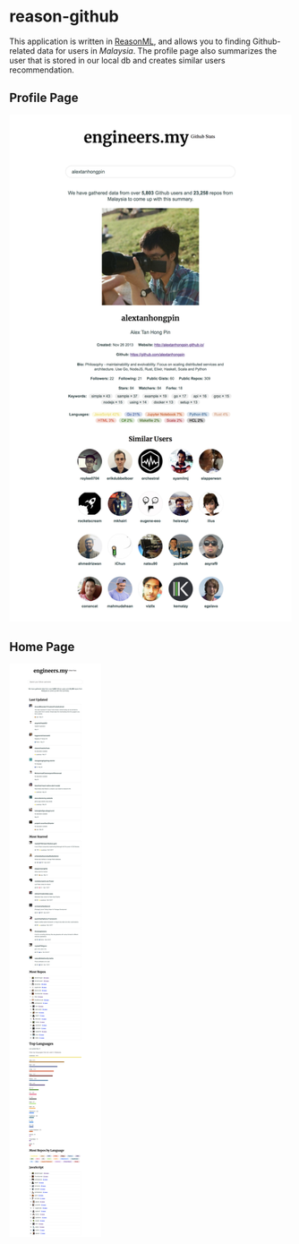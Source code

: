 # reason-github

This application is written in [ReasonML](https://reasonml.github.io/), and allows you to finding Github-related data for users in *Malaysia*. The profile page also summarizes the user that is stored in our local db and creates similar users recommendation.

## Profile Page

![profile](assets/profile.png)

## Home Page

![home](assets/home.png)

<!-- 
## Notes

There are no `import` or `require` in reason-react. It will automatically look for the 
modules by name.

You need to add the folder that contains the `.re` files to be compiled in `bsconfig.json`:

```json
  "sources": ["src", "src/components"],
```

## Visual Studio Code error

Cannot find merlin binary at "ocamlmerlin".

```
{
    "ocaml.merlinPath": "/Users/nick/.opam/system/bin/ocamlmerlin",
    "reason.path.ocamlmerlin": "/Users/nick/.opam/system/bin/ocamlmerlin"
}
```

## Generate .merlin

```bash
$ bsb -make-world
``` -->
